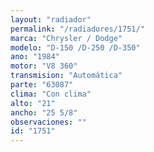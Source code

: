 ```yaml
---
layout: "radiador"
permalink: "/radiadores/1751/"
marca: "Chrysler / Dodge"
modelo: "D-150 /D-250 /D-350"
ano: "1984"
motor: "V8 360"
transmision: "Automática"
parte: "63087"
clima: "Con clima"
alto: "21"
ancho: "25 5/8"
observaciones: ""
id: "1751"
---
```



